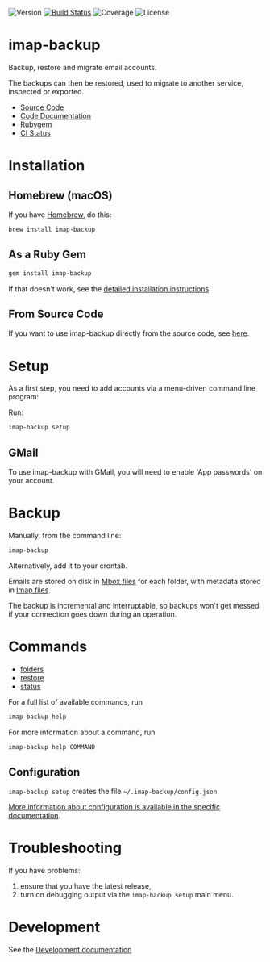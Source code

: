 ![Version](https://img.shields.io/gem/v/imap-backup?label=Version&logo=rubygems)
[![Build Status](https://github.com/joeyates/imap-backup/actions/workflows/main.yml/badge.svg)][CI Status]
![Coverage](https://img.shields.io/endpoint?url=https://gist.githubusercontent.com/joeyates/b54fe758bfb405c04bef72dad293d707/raw/coverage.json)
![License](https://img.shields.io/github/license/joeyates/imap-backup?color=brightgreen&label=License)

# imap-backup

Backup, restore and migrate email accounts.

The backups can then be restored, used to migrate to another service,
inspected or exported.

  * [Source Code]
  * [Code Documentation]
  * [Rubygem]
  * [CI Status]

[Source Code]: https://github.com/joeyates/imap-backup "Source code at GitHub"
[Code Documentation]: https://rubydoc.info/gems/imap-backup/frames "Code Documentation at Rubydoc.info"
[Rubygem]: https://rubygems.org/gems/imap-backup "Ruby gem at rubygems.org"
[CI Status]: https://github.com/joeyates/imap-backup/actions/workflows/main.yml

# Installation

## Homebrew (macOS)

If you have [Homebrew](https://brew.sh/), do this:

```sh
brew install imap-backup
```

## As a Ruby Gem

```sh
gem install imap-backup
```

If that doesn't work, see the [detailed installation instructions](docs/installation/rubygem.md).

## From Source Code

If you want to use imap-backup directly from the source code, see [here](docs/installation/source.md).

# Setup

As a first step, you need to add accounts via a menu-driven command
line program:

Run:

```sh
imap-backup setup
```

## GMail

To use imap-backup with GMail, you will need to enable 'App passwords' on your account.

# Backup

Manually, from the command line:

```sh
imap-backup
```

Alternatively, add it to your crontab.

Emails are stored on disk in [Mbox files](./docs/files/mboxrd.md) for each folder, with metadata
stored in [Imap files](./docs/files/imap.md).

The backup is incremental and interruptable, so backups won't get messed if your connection goes down during an operation.

# Commands

* [folders](./commands/folders.md)
* [restore](./commands/restore.md)
* [status](./commands/status.md)

For a full list of available commands, run

```sh
imap-backup help
```

For more information about a command, run

```sh
imap-backup help COMMAND
```

## Configuration

`imap-backup setup` creates the file `~/.imap-backup/config.json`.

[More information about configuration is available in the specific documentation](./docs/configuration.md).

# Troubleshooting

If you have problems:

1. ensure that you have the latest release,
2. turn on debugging output via the `imap-backup setup` main menu.

# Development

See the [Development documentation](./docs/development.md)
